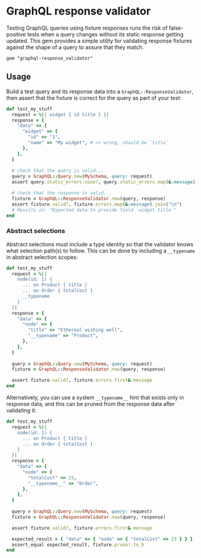 # GraphQL response validator

Testing GraphQL queries using fixture responses runs the risk of false-positive tests when a query changes without its static response getting updated. This gem provides a simple utility for validating response fixtures against the shape of a query to assure that they match.

```shell
gem "graphql-response_validator"
```

## Usage

Build a test query and its response data into a `GraphQL::ResponseValidator`, then assert that the fixture is correct for the query as part of your test:

```ruby
def test_my_stuff
  request = %|{ widget { id title } }|
  response = {
    "data" => {
      "widget" => { 
        "id" => "1", 
        "name" => "My widget", # << wrong, should be `title`
      },
    },
  }
  
  # check that the query is valid...
  query = GraphQL::Query.new(MySchema, query: request)
  assert query.static_errors.none?, query.static_errors.map(&:message).join("\n")

  # check that the response is valid...
  fixture = GraphQL::ResponseValidator.new(query, response)
  assert fixture.valid?, fixture.errors.map(&:message).join("\n")
  # Results in: "Expected data to provide field `widget.title`"
end
```

### Abstract selections

Abstract selections must include a type identity so that the validator knows what selection path(s) to follow. This can be done by including a `__typename` in abstract selection scopes:

```ruby
def test_my_stuff
  request = %|{ 
    node(id: 1) { 
      ... on Product { title }
      ... on Order { totalCost }
      __typename 
    }
  }|
  response = {
    "data" => {
      "node" => { 
        "title" => "Ethereal wishing well", 
        "__typename" => "Product",
      },
    },
  }
  
  query = GraphQL::Query.new(MySchema, query: request)
  fixture = GraphQL::ResponseValidator.new(query, response)

  assert fixture.valid?, fixture.errors.first&.message
end
```

Alternatively, you can use a system `__typename__` hint that exists only in response data, and this can be pruned from the response data after validating it:

```ruby
def test_my_stuff
  request = %|{ 
    node(id: 1) { 
      ... on Product { title }
      ... on Order { totalCost }
    }
  }|
  response = {
    "data" => {
      "node" => { 
        "totalCost" => 23, 
        "__typename__" => "Order",
      },
    },
  }
  
  query = GraphQL::Query.new(MySchema, query: request)
  fixture = GraphQL::ResponseValidator.new(query, response)

  assert fixture.valid?, fixture.errors.first&.message

  expected_result = { "data" => { "node" => { "totalCost" => 23 } } }
  assert_equal expected_result, fixture.prune!.to_h
end
```
